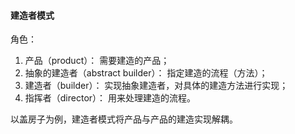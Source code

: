 #### 建造者模式
角色：
1. 产品（product）： 需要建造的产品；
2. 抽象的建造者（abstract builder）： 指定建造的流程（方法）；
3. 建造者（builder）： 实现抽象建造者，对具体的建造方法进行实现；
4. 指挥者（director）： 用来处理建造的流程。

以盖房子为例，建造者模式将产品与产品的建造实现解耦。
